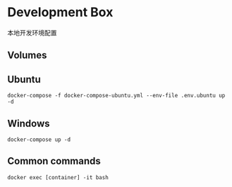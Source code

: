 # Development Box

本地开发环境配置

## Volumes

## Ubuntu

`docker-compose -f docker-compose-ubuntu.yml --env-file .env.ubuntu up -d`

## Windows

`docker-compose up -d`

## Common commands

`docker exec [container] -it bash`
